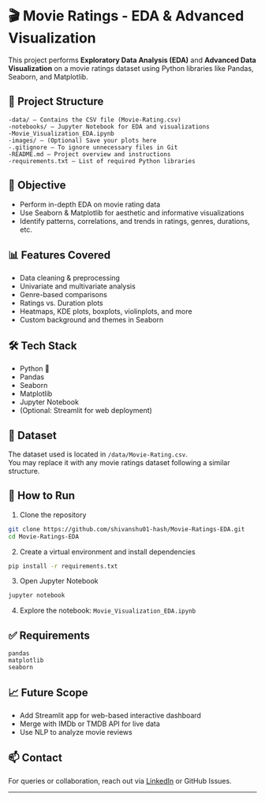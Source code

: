 
# 🎬 Movie Ratings - EDA & Advanced Visualization

This project performs **Exploratory Data Analysis (EDA)** and **Advanced Data Visualization** on a movie ratings dataset using Python libraries like Pandas, Seaborn, and Matplotlib.

## 📁 Project Structure
```
-data/ – Contains the CSV file (Movie-Rating.csv)
-notebooks/ – Jupyter Notebook for EDA and visualizations
-Movie_Visualization_EDA.ipynb
-images/ – (Optional) Save your plots here
-.gitignore – To ignore unnecessary files in Git
-README.md – Project overview and instructions
-requirements.txt – List of required Python libraries
```

## 📌 Objective

- Perform in-depth EDA on movie rating data
- Use Seaborn & Matplotlib for aesthetic and informative visualizations
- Identify patterns, correlations, and trends in ratings, genres, durations, etc.

## 📊 Features Covered

- Data cleaning & preprocessing
- Univariate and multivariate analysis
- Genre-based comparisons
- Ratings vs. Duration plots
- Heatmaps, KDE plots, boxplots, violinplots, and more
- Custom background and themes in Seaborn

## 🛠️ Tech Stack

- Python 🐍
- Pandas
- Seaborn
- Matplotlib
- Jupyter Notebook
- (Optional: Streamlit for web deployment)

## 📂 Dataset

The dataset used is located in `/data/Movie-Rating.csv`.  
You may replace it with any movie ratings dataset following a similar structure.

## 🚀 How to Run

1. Clone the repository  
```bash
git clone https://github.com/shivanshu01-hash/Movie-Ratings-EDA.git
cd Movie-Ratings-EDA
```

2. Create a virtual environment and install dependencies  
```bash
pip install -r requirements.txt
```

3. Open Jupyter Notebook  
```bash
jupyter notebook
```

4. Explore the notebook: `Movie_Visualization_EDA.ipynb`

## ✅ Requirements

```
pandas
matplotlib
seaborn
```

## 📈 Future Scope

- Add Streamlit app for web-based interactive dashboard
- Merge with IMDb or TMDB API for live data
- Use NLP to analyze movie reviews
  
## 📫 Contact

For queries or collaboration, reach out via [LinkedIn](www.linkedin.com/in/shivanshu-sahu-4aa7572a5) or GitHub Issues.

---
